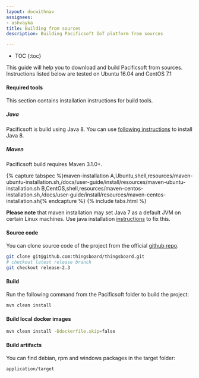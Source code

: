 ```yaml
---
layout: docwithnav
assignees:
- ashvayka
title: Building from sources
description: Building Pacificsoft IoT platform from sources

---
```


* TOC
{:toc}

This guide will help you to download and build Pacificsoft from sources. Instructions listed below are tested on Ubuntu 16.04 and CentOS 7.1

#### Required tools

This section contains installation instructions for build tools.

##### Java

Pacificsoft is build using Java 8. You can use [following instructions](/docs/user-guide/install/linux#java) to install Java 8.

##### Maven

Pacificsoft build requires Maven 3.1.0+.

{% capture tabspec %}maven-installation
A,Ubuntu,shell,resources/maven-ubuntu-installation.sh,/docs/user-guide/install/resources/maven-ubuntu-installation.sh
B,CentOS,shell,resources/maven-centos-installation.sh,/docs/user-guide/install/resources/maven-centos-installation.sh{% endcapture %}
{% include tabs.html %}

**Please note** that maven installation may set Java 7 as a default JVM on certain Linux machines. 
Use java installation [instructions](#java) to fix this. 

#### Source code

You can clone source code of the project from the official [github repo](https://github.com/thingsboard/thingsboard).

```bash
git clone git@github.com:thingsboard/thingsboard.git
# checkout latest release branch
git checkout release-2.3
```

#### Build

Run the following command from the Pacificsoft folder to build the project:

```bash
mvn clean install
```

#### Build local docker images

```bash
mvn clean install -Ddockerfile.skip=false
```

#### Build artifacts

You can find debian, rpm and windows packages in the target folder:
 
```bash
application/target
```
 
